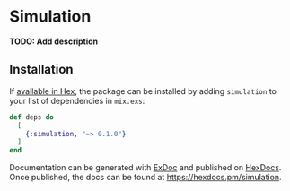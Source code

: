 # Simulation

**TODO: Add description**

## Installation

If [available in Hex](https://hex.pm/docs/publish), the package can be installed
by adding `simulation` to your list of dependencies in `mix.exs`:

```elixir
def deps do
  [
    {:simulation, "~> 0.1.0"}
  ]
end
```

Documentation can be generated with [ExDoc](https://github.com/elixir-lang/ex_doc)
and published on [HexDocs](https://hexdocs.pm). Once published, the docs can
be found at <https://hexdocs.pm/simulation>.

